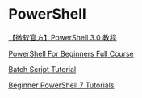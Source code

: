 # PowerShell

[【微软官方】PowerShell 3.0 教程](https://www.bilibili.com/video/BV1Bx411g7gD/)

[PowerShell For Beginners Full Course](https://www.youtube.com/watch?v=UVUd9_k9C6A)

[Batch Script Tutorial](https://www.tutorialspoint.com/batch_script/index.htm)

[Beginner PowerShell 7 Tutorials](https://www.youtube.com/playlist?list=PLnK11SQMNnE4vcvuAahz4KhNOS7zOfmB3)
